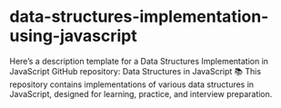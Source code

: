 # data-structures-implementation-using-javascript
 Here’s a description template for a Data Structures Implementation in JavaScript GitHub repository:  Data Structures in JavaScript 📚 This repository contains implementations of various data structures in JavaScript, designed for learning, practice, and interview preparation.
